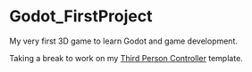 # Godot_FirstProject
My very first 3D game to learn Godot and game development.

Taking a break to work on my [Third Person Controller](https://github.com/nicola-stroffolino/Godot_ThirdPersonController) template.
